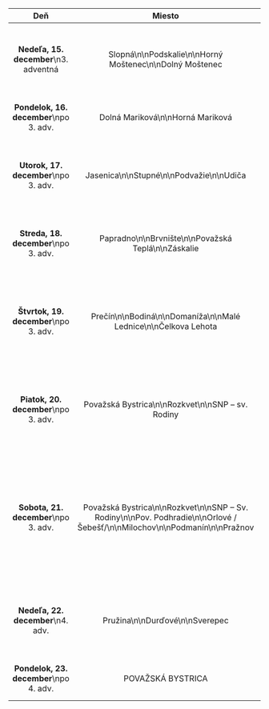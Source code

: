 <!-- title: "Spovedanie – dekanát Považská Bystrica – Vianoce 2024" -->
<!-- date: "2024-12-20" -->

<!-- table-setup wrapStyle=row; wrapOn=max-width:767px; wrapHideHeader=true -->
| Deň | Miesto | Čas | Spovedajú |
| :---: | :---: | :---: | :---: |
| **Nedeľa, 15. december**\n3. adventná | Slopná\n\nPodskalie\n\nHorný Moštenec\n\nDolný Moštenec | 14:30 - 15:30\n\n14:00 - 16:00\n\n14:00 - 15:30\n\n14:00 - 15:30 | Tichý Gabriš Škrabák Klimek Hruška Hvolka\n\nMajtán Bunčiak\n\nMichút Matúška Franek Vavro\n\nWieslaw Andrzej Matej Junas |
| **Pondelok, 16. december**\npo 3. adv. | Dolná Mariková\n\nHorná Mariková | 15:00-17:00\n\n16:00-17:00 | Mazúch Tichý Gabriš Buchtinec Turza Majtán Mičúch Matúška, Hvolka\n\nFranek Michút Kováč |
| **Utorok, 17. december**\npo 3. adv. | Jasenica\n\nStupné\n\nPodvažie\n\nUdiča | 15:00-16:30\n\n15:00-16:30\n\n15:00-16:30\n\n17:00-18:00 | Junas Michút Matúška Mičúch Majtán Hvolka Herman\n\nWieslaw Andrzej Matej\n\nBunčiak Králik Gabriš Klimek\n\nVavro Kováč Buchtinec Hruška Mazúch Tichý Turza |
| **Streda, 18. december**\npo 3. adv. | Papradno\n\nBrvnište\n\nPovažská Teplá\n\nZáskalie | 16:00-17:30\n\n16:00-17:30\n\n16:00-17:30\n\n14:30-16:00 | Michút Buchtinec Hvolka Majtán Matúška Škrabák Turza Vavro Mičúch\n\nKováč Franek Bunčiak Králik\n\nMazúch Tichý Gabriš Junas Wieslaw\n\nMatej Andrzej |
| **Štvrtok, 19. december**\npo 3. adv. | Prečín\n\nBodiná\n\nDomaníža\n\nMalé Lednice\n\nČelkova Lehota | 15:00-16:30\n\n15:00-16:30\n\n10:00-12:00 + 15:00-17:00\n\n10:00-12:00 + 15:00-17:00\n\n10:00-12:00 + 15:00-17:00 | Mazúch Tichý Gabriš Matej Škrabák Hvolka\n\nWieslaw Andrzej\n\n10-12 Franek Vavro Kováč + 15-17 Mičúch Klimek Králik\n\n10-12 Turza Hruška + 15-17 Buchtinec Michút\n\nBunčiak |
| **Piatok, 20. december**\npo 3. adv. | Považská Bystrica\n\nRozkvet\n\nSNP – sv. Rodiny | 9:00-12:00 + 14:30-17:00\n\n9:00-12:00 + 14:30-17:00\n\n9:00-12:00 + 14:30-17:00 | Buchtinec Tichý Gabriš Mazúch Škrabák Turza Vavro\n\nFranek Králik Majtán Kováč Klimek Hruška Mičúch\n\nBunčiak\n\nMatúška Andrzej Matej Wieslaw\n\nHvolka Michút Junas |
| **Sobota, 21. december**\npo 3. adv. | Považská Bystrica\n\nRozkvet\n\nSNP – Sv. Rodiny\n\nPov. Podhradie\n\nOrlové /Šebešť/\n\nMilochov\n\nPodmanín\n\nPražnov | 9:00-12:00\n\n9:00-12:00\n\n9:00-12:00\n\n14:00-15:00\n\n14:00-15:00\n\n14:00-15:00\n\n14:00-15:00\n\n14:00-15:00 | Buchtinec Tichý Gabriš Škrabák Mazúch Turza Vavro Franek Králik Majtán Kováč Klimek Hruška Mičúch Bunčiak\n\nMatúška Andrzej Matej Wieslaw\n\nHvolka Michút Junas\n\nWieslaw Andrzej Matej Hruška Klimek Michút Hvolka\n\nKováč Matúška\n\nFranek Bunčiak\n\nTichý Gabriš Králik\n\nMajtán Junas Škrabák |
| **Nedeľa, 22. december**\n4. adv. | Pružina\n\nDurďové\n\nSverepec | 14:30-16:00\n\n14:30-15:30\n\n13:00-14:30 | Mazúch Tichý Gabriš Wieslaw Matej Andrzej Michút Vavro Majtán Junas Hvolka\n\nHruška Králik Mičúch Klimek\n\nKováč Franek Škrabák Buchtinec Turza |
| **Pondelok, 23. december**\npo 4. adv. | POVAŽSKÁ BYSTRICA | 17:00- 18:00 | Mazúch Tichý Gabriš Mičúch Králik Vavro Kováč Turza Andrzej Klimek Buchtinec Matúška |
